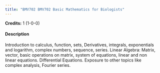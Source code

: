 ```yaml
---
title: "BMV702 BMV702 Basic Mathematics for Biologists"
---
```

**Credits:** 1 (1-0-0)

#### Description
Introduction to calculus, function, sets, Derivatives, integrals, exponentials and logarithm, complex numbers, sequence, series. Linear Algebra: Matrix, vector, basic operations on matrix, system of equations, linear and non linear equations. Differential Equations. Exposure to other topics like complex analysis, Fourier series.